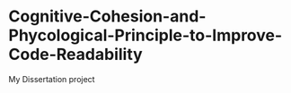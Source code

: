 # Cognitive-Cohesion-and-Phycological-Principle-to-Improve-Code-Readability
My Dissertation project
